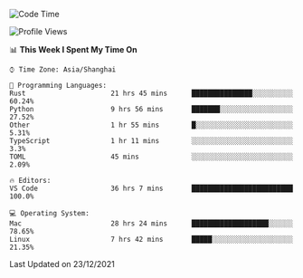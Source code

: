 <!--START_SECTION:waka-->
![Code Time](http://img.shields.io/badge/Code%20Time-845%20hrs%2059%20mins-blue)

![Profile Views](http://img.shields.io/badge/Profile%20Views-2-blue)

📊 **This Week I Spent My Time On** 

```text
⌚︎ Time Zone: Asia/Shanghai

💬 Programming Languages: 
Rust                     21 hrs 45 mins      ███████████████░░░░░░░░░░   60.24% 
Python                   9 hrs 56 mins       ███████░░░░░░░░░░░░░░░░░░   27.52% 
Other                    1 hr 55 mins        █░░░░░░░░░░░░░░░░░░░░░░░░   5.31% 
TypeScript               1 hr 11 mins        ░░░░░░░░░░░░░░░░░░░░░░░░░   3.3% 
TOML                     45 mins             ░░░░░░░░░░░░░░░░░░░░░░░░░   2.09%

🔥 Editors: 
VS Code                  36 hrs 7 mins       █████████████████████████   100.0%

💻 Operating System: 
Mac                      28 hrs 24 mins      ███████████████████░░░░░░   78.65% 
Linux                    7 hrs 42 mins       █████░░░░░░░░░░░░░░░░░░░░   21.35%

```


 Last Updated on 23/12/2021
<!--END_SECTION:waka-->
